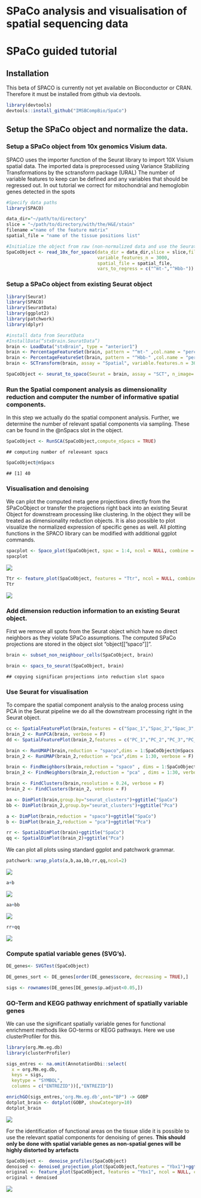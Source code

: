 SPaCo analysis and visualisation of spatial sequencing data
================

# SPaCo guided tutorial

## Installation

This beta of SPACO is currently not yet available on Bioconductor or
CRAN. Therefore it must be installed from github via devtools.

``` r
library(devtools)
devtools::install_github("IMSBCompBio/SpaCo")
```

## Setup the SPaCo object and normalize the data.

### Setup a SPaCo object from 10x genomics Visium data.

SPACO uses the importer function of the Seurat library to import 10X
Visium spatial data. The imported data is preprocessed using Variance
Stabilizing Transformations by the sctransform package (URAL) The number
of variable features to keep can be defined and any variables that
should be regressed out. In out tutorial we correct for mitochondrial
and hemoglobin genes detected in the spots

``` r
#Specify data paths
library(SPACO)

data_dir="~/path/to/directory"
slice = "~/path/to/directory/with/the/H&E/stain"
filename ="name of the feature matrix" 
spatial_file = "name of the tissue positions list"

#Initialize the object from raw (non-normalized data and use the Seurat library for pre-processing)
SpaCoObject <- read_10x_for_spaco(data_dir = data_dir,slice = slice,filename = filename,
                                  variable_features_n = 3000,
                                  spatial_file = spatial_file,
                                  vars_to_regress = c("^mt-","^Hbb-"))
```

### Setup a SPaCo object from existing Seurat object

``` r
library(Seurat)
library(SPACO)
library(SeuratData)
library(ggplot2)
library(patchwork)
library(dplyr)

#install data from SeuratData
#InstallData(“stxBrain.SeuratData”)
brain <- LoadData("stxBrain", type = "anterior1")
brain <- PercentageFeatureSet(brain, pattern = "^mt-" ,col.name = "percent.mt")
brain <- PercentageFeatureSet(brain, pattern = "^Hbb-" ,col.name = "percent.hbb")
brain <- SCTransform(brain, assay = "Spatial", variable.features.n = 3000, verbose = F)

SpaCoObject <- seurat_to_spaco(Seurat = brain, assay = "SCT", n_image= 1, slot = "scale.data")
```

### Run the Spatial component analysis as dimensionality reduction and computer the number of informative spatial components.

In this step we actually do the spatial component analysis. Further, we
determine the number of relevant spatial components via sampling. These
can be found in the @nSpacs slot in the object.

``` r
SpaCoObject <- RunSCA(SpaCoObject,compute_nSpacs = TRUE)
```

    ## computing number of releveant spacs

``` r
SpaCoObject@nSpacs
```

    ## [1] 40

### Visualisation and denoising

We can plot the computed meta gene projections directly from the
SPaCoObject or transfer the projections right back into an existing
Seurat Object for downstream processing like clustering. In the object
they will be treated as dimensionality reduction objects. It is also
possible to plot visualize the normalized expression of specific genes
as well. All plotting functions in the SPACO library can be modified
with additional ggplot commands.

``` r
spacplot <- Spaco_plot(SpaCoObject, spac = 1:4, ncol = NULL, combine = T)+ggtitle("Meta genes 1 to 4")
spacplot
```

![](README_files/figure-gfm/plot%20the%20first%204%20meta%20genes-1.png)<!-- -->

``` r
Ttr <- feature_plot(SpaCoObject, features = "Ttr", ncol = NULL, combine = TRUE)+ggtitle("original")
Ttr
```

![](README_files/figure-gfm/plot%20the%20first%204%20meta%20genes-2.png)<!-- -->

### Add dimension reduction information to an existing Seurat object.

First we remove all spots from the Seurat object which have no direct
neighbors as they violate SPaCo assumptions. The computed SPaCo
projections are stored in the object slot “object\[\[”spaco”\]\]”.

``` r
brain <- subset_non_neighbour_cells(SpaCoObject, brain)

brain <- spacs_to_seurat(SpaCoObject, brain)
```

    ## copying significan projections into reduction slot spaco

### Use Seurat for visualisation

To compare the spatial component analysis to the analog process using
PCA in the Seurat pipeline we do all the downstream processing right in
the Seurat object.

``` r
cc <- SpatialFeaturePlot(brain,features = c("Spac_1","Spac_2","Spac_3","Spac_4"),combine = T)
brain_2 <- RunPCA(brain, verbose = F)
dd <- SpatialFeaturePlot(brain_2,features = c("PC_1","PC_2","PC_3","PC_4"),combine = T)

brain <- RunUMAP(brain,reduction = "spaco",dims = 1:SpaCoObject@nSpacs,n.neighbors = 45, verbose = F)
brain_2 <- RunUMAP(brain_2,reduction = "pca",dims = 1:30, verbose = F)

brain <- FindNeighbors(brain,reduction = "spaco" , dims = 1:SpaCoObject@nSpacs, verbose = F)
brain_2 <- FindNeighbors(brain_2,reduction = "pca" , dims = 1:30, verbose = F)

brain <- FindClusters(brain,resolution = 0.24, verbose = F)
brain_2 <- FindClusters(brain_2, verbose = F)

aa <- DimPlot(brain,group.by="seurat_clusters")+ggtitle("SpaCo")
bb <- DimPlot(brain_2,group.by="seurat_clusters")+ggtitle("Pca")

a <- DimPlot(brain,reduction = "spaco")+ggtitle("SpaCo")
b <- DimPlot(brain_2,reduction = "pca")+ggtitle("Pca")

rr <- SpatialDimPlot(brain)+ggtitle("SpaCo")
qq <- SpatialDimPlot(brain_2)+ggtitle("Pca")
```

We can plot all plots using standard ggplot and patchwork grammar.

``` r
patchwork::wrap_plots(a,b,aa,bb,rr,qq,ncol=2)
```

![](README_files/figure-gfm/unnamed-chunk-4-1.png)<!-- -->

``` r
a+b
```

![](README_files/figure-gfm/unnamed-chunk-4-2.png)<!-- -->

``` r
aa+bb
```

![](README_files/figure-gfm/unnamed-chunk-4-3.png)<!-- -->

``` r
rr+qq
```

![](README_files/figure-gfm/unnamed-chunk-4-4.png)<!-- -->

### Compute spatial variable genes (SVG’s).

``` r
DE_genes<- SVGTest(SpaCoObject)

DE_genes_sort <- DE_genes[order(DE_genes$score, decreasing = TRUE),]

sigs <- rownames(DE_genes[DE_genes$p.adjust<0.05,])
```

### GO-Term and KEGG pathway enrichment of spatially variable genes

We can use the significant spatially variable genes for functional
enrichment methods like GO-terms or KEGG pathways. Here we use
clusterProfiler for this.

``` r
library(org.Mm.eg.db)
library(clusterProfiler)

sigs_entres <- na.omit(AnnotationDbi::select(
  x = org.Mm.eg.db,
  keys = sigs,
  keytype = "SYMBOL",
  columns = c("ENTREZID"))[,"ENTREZID"])

enrichGO(sigs_entres,'org.Mm.eg.db',ont="BP") -> GOBP
dotplot_brain <- dotplot(GOBP, showCategory=10)
dotplot_brain
```

![](README_files/figure-gfm/unnamed-chunk-5-1.png)<!-- -->

For the identification of functional areas on the tissue slide it is
possible to use the relevant spatial components for denoising of genes.
**This should only be done with spatial variable genes as non-spatial
genes will be highly distorted by artefacts**

``` r
SpaCoObject <-  denoise_profiles(SpaCoObject)
denoised <- denoised_projection_plot(SpaCoObject,features = "Ybx1")+ggtitle("denoised")
original <- feature_plot(SpaCoObject, features = "Ybx1", ncol = NULL, combine = TRUE)+ggtitle("original")
original + denoised
```

![](README_files/figure-gfm/unnamed-chunk-6-1.png)<!-- -->
